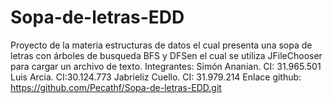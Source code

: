 # Sopa-de-letras-EDD
Proyecto de la materia estructuras de datos el cual presenta una sopa de letras con árboles de busqueda BFS y DFSen el cual se utiliza JFileChooser para cargar un archivo de texto. Integrantes:
Simón Ananian. CI: 31.965.501
Luis Arcia. CI:30.124.773
Jabrieliz Cuello. CI: 31.979.214 Enlace github: https://github.com/Pecathf/Sopa-de-letras-EDD.git
